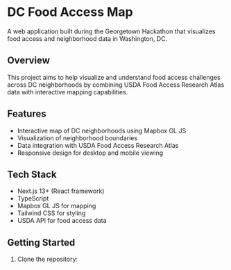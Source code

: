 # DC Food Access Map

A web application built during the Georgetown Hackathon that visualizes food access and neighborhood data in Washington, DC.

## Overview

This project aims to help visualize and understand food access challenges across DC neighborhoods by combining USDA Food Access Research Atlas data with interactive mapping capabilities.

## Features

- Interactive map of DC neighborhoods using Mapbox GL JS
- Visualization of neighborhood boundaries
- Data integration with USDA Food Access Research Atlas
- Responsive design for desktop and mobile viewing

## Tech Stack

- Next.js 13+ (React framework)
- TypeScript
- Mapbox GL JS for mapping
- Tailwind CSS for styling
- USDA API for food access data

## Getting Started

1. Clone the repository:
